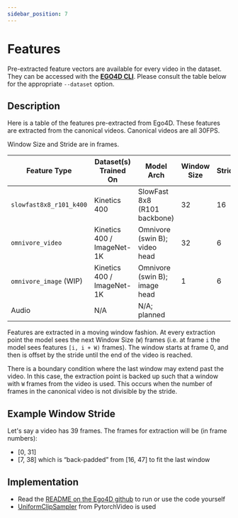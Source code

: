 ```yaml
---
sidebar_position: 7
---
```


# Features

Pre-extracted feature vectors are available for every video in the
dataset. They can be accessed with the **[EGO4D
CLI](https://github.com/facebookresearch/Ego4d/blob/main/ego4d/cli/README.md)**. Please consult the table below for the appropriate `--dataset` option.


## Description

Here is a table of the features pre-extracted from Ego4D. These
features are extracted from the canonical videos. Canonical videos are
all 30FPS.

Window Size and Stride are in frames.

| Feature Type            | Dataset(s) Trained On       | Model Arch                    | Window Size | Stride | Model Weights Location                                    |
|-------------------------|-----------------------------|-------------------------------|-------------|--------|-----------------------------------------------------------|
| `slowfast8x8_r101_k400` | Kinetics 400                | SlowFast 8x8 (R101 backbone)  | 32          | 16     | torchub path: facebookresearch/pytorchvideo/slowfast_r101 |
| `omnivore_video`        | Kinetics 400 / ImageNet-1K  | Omnivore (swin B); video head | 32          | 6      | https://github.com/facebookresearch/omnivore#model-zoo    |
| `omnivore_image` (WIP) | Kinetics 400 / ImageNet-1K  | Omnivore (swin B); image head | 1           | 6      | https://github.com/facebookresearch/omnivore#model-zoo    |
| Audio                   | N/A                         | N/A; planned                  |             |        |                                                           |


Features are extracted in a moving window fashion. At every extraction
point the model sees the next Window Size (`W`) frames (i.e. at frame
`i` the model sees features `[i, i + W)` frames). The window starts at
frame 0, and then is offset by the stride until the end of the video
is reached.

There is a boundary condition where the last window may extend past
the video. In this case, the extraction point is backed up such that a
window with `W` frames from the video is used. This occurs when the
number of frames in the canonical video is not divisible by the stride.


## Example Window Stride

Let's say a video has 39 frames. The frames for extraction will be (in frame numbers):

- [0, 31]
- [7, 38] which is “back-padded” from [16, 47] to fit the last window

## Implementation

- Read the [README on the Ego4D github](https://github.com/facebookresearch/Ego4d/tree/main/ego4d/features) to run or use the code yourself
- [UniformClipSampler](https://pytorchvideo.readthedocs.io/en/latest/api/data/data.html?highlight=ClipSampler#pytorchvideo.data.UniformClipSampler) from PytorchVideo is used
